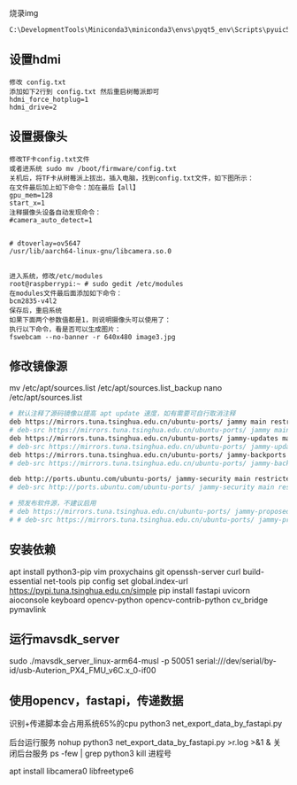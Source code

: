 烧录img

```bash
C:\DevelopmentTools\Miniconda3\miniconda3\envs\pyqt5_env\Scripts\pyuic5.exe fly_gui.ui -o fly_gui.py  --import-from=res
```


## 设置hdmi

```text
修改 config.txt
添加如下2行到 config.txt 然后重启树莓派即可
hdmi_force_hotplug=1
hdmi_drive=2
```

## 设置摄像头

```text
修改TF卡config.txt文件
或者进系统 sudo mv /boot/firmware/config.txt
关机后，将TF卡从树莓派上拔出，插入电脑，找到config.txt文件，如下图所示：
在文件最后加上如下命令：加在最后【all】
gpu_mem=128
start_x=1
注释摄像头设备自动发现命令：
#camera_auto_detect=1


# dtoverlay=ov5647
/usr/lib/aarch64-linux-gnu/libcamera.so.0


进入系统，修改/etc/modules
root@raspberrypi:~ # sudo gedit /etc/modules
在modules文件最后面添加如下命令：
bcm2835-v4l2
保存后，重启系统
如果下面两个参数值都是1，则说明摄像头可以使用了：
执行以下命令，看是否可以生成图片：
fswebcam --no-banner -r 640x480 image3.jpg
```

## 修改镜像源

mv /etc/apt/sources.list /etc/apt/sources.list_backup
nano /etc/apt/sources.list

```bash
# 默认注释了源码镜像以提高 apt update 速度，如有需要可自行取消注释
deb https://mirrors.tuna.tsinghua.edu.cn/ubuntu-ports/ jammy main restricted universe multiverse
# deb-src https://mirrors.tuna.tsinghua.edu.cn/ubuntu-ports/ jammy main restricted universe multiverse
deb https://mirrors.tuna.tsinghua.edu.cn/ubuntu-ports/ jammy-updates main restricted universe multiverse
# deb-src https://mirrors.tuna.tsinghua.edu.cn/ubuntu-ports/ jammy-updates main restricted universe multiverse
deb https://mirrors.tuna.tsinghua.edu.cn/ubuntu-ports/ jammy-backports main restricted universe multiverse
# deb-src https://mirrors.tuna.tsinghua.edu.cn/ubuntu-ports/ jammy-backports main restricted universe multiverse

deb http://ports.ubuntu.com/ubuntu-ports/ jammy-security main restricted universe multiverse
# deb-src http://ports.ubuntu.com/ubuntu-ports/ jammy-security main restricted universe multiverse

# 预发布软件源，不建议启用
# deb https://mirrors.tuna.tsinghua.edu.cn/ubuntu-ports/ jammy-proposed main restricted universe multiverse
# # deb-src https://mirrors.tuna.tsinghua.edu.cn/ubuntu-ports/ jammy-proposed main restricted universe multiverse
```

## 安装依赖

apt install python3-pip vim proxychains git openssh-server curl build-essential net-tools
pip config set global.index-url https://pypi.tuna.tsinghua.edu.cn/simple
pip install fastapi uvicorn aioconsole keyboard opencv-python opencv-contrib-python cv_bridge pymavlink

## 运行mavsdk_server

sudo ./mavsdk_server_linux-arm64-musl -p 50051 serial:///dev/serial/by-id/usb-Auterion_PX4_FMU_v6C.x_0-if00

## 使用opencv，fastapi，传递数据

识别+传递脚本会占用系统65%的cpu
python3 net_export_data_by_fastapi.py

后台运行服务
nohup python3 net_export_data_by_fastapi.py >r.log >&1 &
关闭后台服务
ps -few | grep python3
kill 进程号


apt install libcamera0 libfreetype6


